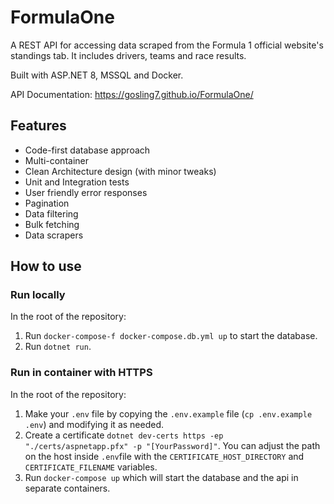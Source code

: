 # FormulaOne

A REST API for accessing data scraped from the Formula 1 official website's standings tab. It includes drivers, teams and race results.

Built with ASP.NET 8, MSSQL and Docker. 

API Documentation: https://gosling7.github.io/FormulaOne/

## Features

- Code-first database approach
- Multi-container
- Clean Architecture design (with minor tweaks)
- Unit and Integration tests
- User friendly error responses
- Pagination
- Data filtering
- Bulk fetching
- Data scrapers

## How to use

### Run locally

In the root of the repository:
1. Run `docker-compose-f docker-compose.db.yml up` to start the database.
2. Run `dotnet run`.

### Run in container with HTTPS

In the root of the repository:
1. Make your `.env` file by copying the `.env.example` file (`cp .env.example .env`) and modifying it as needed.
2. Create a certificate `dotnet dev-certs https -ep "./certs/aspnetapp.pfx" -p "[YourPassword]"`. You can adjust the path on the host inside `.env`file with the `CERTIFICATE_HOST_DIRECTORY` and `CERTIFICATE_FILENAME` variables.
3. Run `docker-compose up` which will start the database and the api in separate containers.
